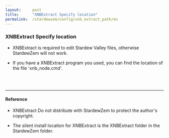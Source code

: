 ```yaml
---
layout:     post
title:      "XNBExtract Specify location"
permalink:  /stardewzem/config/xnb_extract_path/en
---
```


### **XNBExtract Specify location**

* XNBExtract is required to edit Stardew Valley files, otherwise StardewZem will not work.

* If you have a XNBExtract program you used, you can find the location of the file 'xnb_node.cmd'.

<br/>
<br/>

---
#### **Reference**

* XNBExtract Do not distribute with StardewZem to protect the author's copyright.

* The silent install location for XNBExtract is the XNBExtract folder in the StardewZem folder.

<br/>
<br/>
